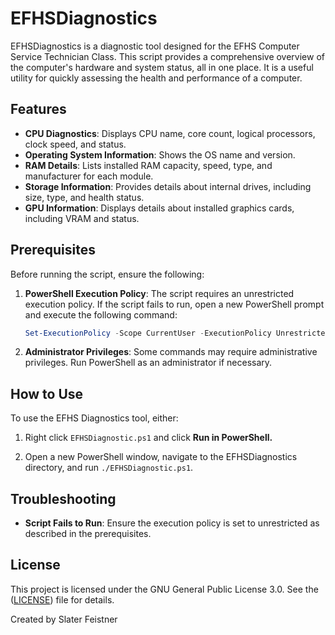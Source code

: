 # EFHSDiagnostics

EFHSDiagnostics is a diagnostic tool designed for the EFHS Computer Service Technician Class. This script provides a comprehensive overview of the computer's hardware and system status, all in one place. It is a useful utility for quickly assessing the health and performance of a computer.

## Features

- **CPU Diagnostics**: Displays CPU name, core count, logical processors, clock speed, and status.
- **Operating System Information**: Shows the OS name and version.
- **RAM Details**: Lists installed RAM capacity, speed, type, and manufacturer for each module.
- **Storage Information**: Provides details about internal drives, including size, type, and health status.
- **GPU Information**: Displays details about installed graphics cards, including VRAM and status.

## Prerequisites

Before running the script, ensure the following:

1. **PowerShell Execution Policy**: The script requires an unrestricted execution policy. If the script fails to run, open a new PowerShell prompt and execute the following command:
   ```powershell
   Set-ExecutionPolicy -Scope CurrentUser -ExecutionPolicy Unrestricted -Force
   ```
2. **Administrator Privileges**: Some commands may require administrative privileges. Run PowerShell as an administrator if necessary.

## How to Use
To use the EFHS Diagnostics tool, either:
1. Right click `EFHSDiagnostic.ps1` and click **Run in PowerShell.**

2. Open a new PowerShell window, navigate to the EFHSDiagnostics directory, and run `./EFHSDiagnostic.ps1`.

## Troubleshooting
- **Script Fails to Run**: Ensure the execution policy is set to unrestricted as described in the prerequisites.

## License
This project is licensed under the GNU General Public License 3.0. See the ([LICENSE](https://github.com/PossiblySlater/EFHSDiagnostics/blob/main/LICENSE)) file for details.

Created by Slater Feistner
